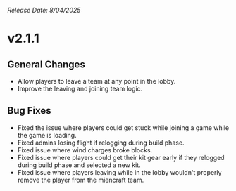 _Release Date: 8/04/2025_

# v2.1.1

## General Changes

- Allow players to leave a team at any point in the lobby.
- Improve the leaving and joining team logic.

## Bug Fixes

- Fixed the issue where players could get stuck while joining a game while the game is loading.
- Fixed admins losing flight if relogging during build phase.
- Fixed issue where wind charges broke blocks.
- Fixed issue where players could get their kit gear early if they relogged during build phase and selected a new kit.
- Fixed issue where players leaving while in the lobby wouldn't properly remove the player from the miencraft team.
